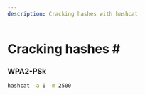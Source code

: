 ```yaml
---
description: Cracking hashes with hashcat
---
```


# Cracking hashes \#

### WPA2-PSk

```bash
hashcat -a 0 -m 2500
```

